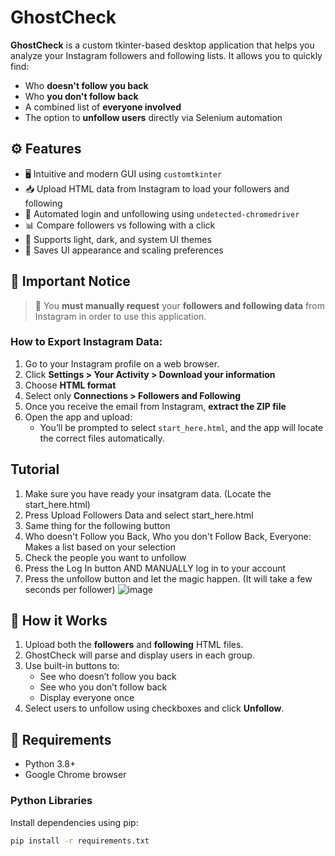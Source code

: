 # GhostCheck 
**GhostCheck** is a custom tkinter-based desktop application that helps you analyze your Instagram followers and following lists. It allows you to quickly find:

- Who **doesn't follow you back**
- Who **you don't follow back**
- A combined list of **everyone involved**
- The option to **unfollow users** directly via Selenium automation


## ⚙️ Features

- 🖥️ Intuitive and modern GUI using `customtkinter`
- 📥 Upload HTML data from Instagram to load your followers and following
- 🤖 Automated login and unfollowing using `undetected-chromedriver`
- 📊 Compare followers vs following with a click
- 🌙 Supports light, dark, and system UI themes
- 🔧 Saves UI appearance and scaling preferences


## 📸 Important Notice

> 🧾 You **must manually request** your **followers and following data** from Instagram in order to use this application.

### How to Export Instagram Data:
1. Go to your Instagram profile on a web browser.
2. Click **Settings > Your Activity > Download your information**
3. Choose **HTML format**
4. Select only **Connections > Followers and Following**
5. Once you receive the email from Instagram, **extract the ZIP file**
6. Open the app and upload:
   - You’ll be prompted to select `start_here.html`, and the app will locate the correct files automatically.
  
## Tutorial
1. Make sure you have ready your insatgram data. (Locate the start_here.html)
2. Press Upload Followers Data and select start_here.html
3. Same thing for the following button
4. Who doesn't Follow you Back, Who you don't Follow Back, Everyone: Makes a list based on your selection
5. Check the people you want to unfollow
6. Press the Log In button AND MANUALLY log in to your account
7. Press the unfollow button and let the magic happen. (It will take a few seconds per follower)
![image](https://github.com/user-attachments/assets/52e68a18-9f31-414e-a8bd-5df45951b70b)

## 🧠 How it Works

1. Upload both the **followers** and **following** HTML files.
2. GhostCheck will parse and display users in each group.
3. Use built-in buttons to:
   - See who doesn’t follow you back
   - See who you don’t follow back
   - Display everyone once
4. Select users to unfollow using checkboxes and click **Unfollow**.




## 🔧 Requirements

- Python 3.8+
- Google Chrome browser

### Python Libraries

Install dependencies using pip:

```bash
pip install -r requirements.txt
